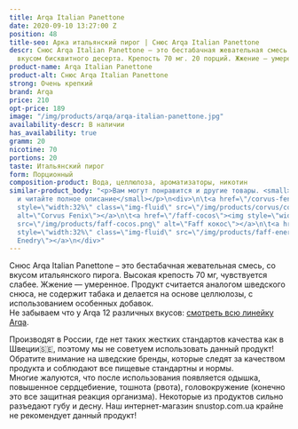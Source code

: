 ```yaml
---
title: Arqa Italian Panettone
date: 2020-09-10 13:27:00 Z
position: 48
title-seo: Арка итальянский пирог | Снюс Arqa Italian Panettone
descr: Снюс Arqa Italian Panettone – это бестабачная жевательная смесь с превосходным
  вкусом бисквитного десерта. Крепость 70 мг. 20 порций. Жжение — умеренное.
product-name: Arqa Italian Panettone
product-alt: Снюс Arqa Italian Panettone
strong: Очень крепкий
brand: Arqa
price: 210
opt-price: 189
image: "/img/products/arqa/arqa-italian-panettone.jpg"
availability-descr: В наличии
has_availability: true
gramm: 20
nicotine: 70
portions: 20
taste: Итальянский пирог
form: Порционный
composition-product: Вода, целлюлоза, ароматизаторы, никотин
similar-product_body: "<p>Вам могут понравится и другие товары. <small>Жмите на картинки
  и читайте полное описание</small></p>\n<div>\n\t<a href=\"/corvus-fenix-barberry\"><img
  style=\"width:32%\" class=\"img-fluid\" src=\"/img/products/corvus/corvus-fenix.png\"
  alt=\"Corvus Fenix\"></a>\n\t<a href=\"/faff-cocos\"><img style=\"width:32%\" class=\"img-fluid\"
  src=\"/img/products/faff-cocos.png\" alt=\"Faff кокос\"></a>\n\t<a href=\"/faff-snus-energy\"><img
  style=\"width:32%\" class=\"img-fluid\" src=\"/img/products/faff-energy.png\" alt=\"Faff
  Enedry\"></a>\n</div>"
---
```


Снюс Arqa Italian Panettone – это бестабачная жевательная смесь, со вкусом итальянского пирога. Высокая крепость 70 мг, чувствуется слабее. Жжение — умеренное. Продукт считается аналогом шведского снюса, не содержит табака и делается на основе целлюлозы, с использованием особенных добавок.<br>
Не забываем что у Arqa 12 различных вкусов: [смотреть всю линейку Arqa](/arqa).

Производят в России, где нет таких жестких стандартов качества как в Швеции🇸🇪, поэтому мы не советуем использовать данный продукт! Обратите внимание на шведские бренды, которые следят за качеством продукта и соблюдают все пищевые стандартны и нормы.<br>
Многие жалуются, что после использования появляется одышка, повышенное сердцебиение, тошнота (рвота), головокружение (конечно это все защитная реакция организма). Некоторые из продуктов сильно разъедают губу и десну. Наш интернет-магазин snustop.com.ua крайне не рекомендует данный продукт!